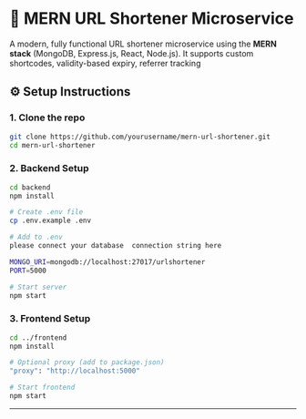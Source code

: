 # 🔗 MERN URL Shortener Microservice

A modern, fully functional URL shortener microservice using the **MERN stack** (MongoDB, Express.js, React, Node.js).
It supports custom shortcodes, validity-based expiry, referrer tracking

## ⚙️ Setup Instructions

### 1. Clone the repo

```bash
git clone https://github.com/yourusername/mern-url-shortener.git
cd mern-url-shortener
```

### 2. Backend Setup

```bash
cd backend
npm install

# Create .env file
cp .env.example .env

# Add to .env
please connect your database  connection string here

MONGO_URI=mongodb://localhost:27017/urlshortener
PORT=5000

# Start server
npm start
```

### 3. Frontend Setup

```bash
cd ../frontend
npm install

# Optional proxy (add to package.json)
"proxy": "http://localhost:5000"

# Start frontend
npm start
```

---
